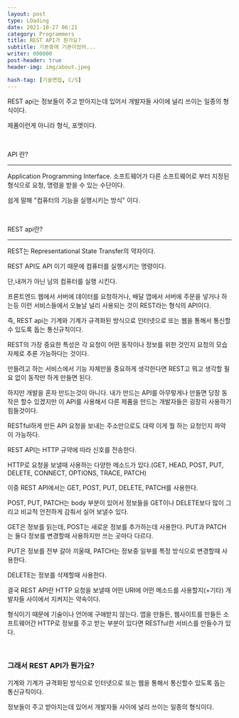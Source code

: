 ```yaml
---
layout: post
type: LOading
date: 2021-10-27 06:21
category: Programmers
title: REST API가 뭔가요?
subtitle: 기본중에 기본이었어...
writer: 000000
post-header: true
header-img: img/about.jpeg

hash-tag: [기술면접, C/S]
---
```


REST api는 정보들이 주고 받아지는데 있어서 개발자들 사이에 널리 쓰이는 일종의 형식이다.

제품이런게 아니라 형식, 포멧이다.

<br>

API 란?

------

Application Programming Interface. 소프트웨어가 다른 소프트웨어로 부터 지정된 형식으로 요청, 명령을 받을 수 있는 수단이다.

쉽게 말해 "컴퓨터의 기능을 실행시키는 방식" 이다.

<br>

REST api란?

------

REST는 Representational State Transfer의 약자이다.

REST API도 API 이기 때문에 컴퓨터를 실행시키는 명령이다.

단,내꺼가 아닌 남의 컴퓨터를 실행 시킨다.

프론트엔드 웹에서 서버에 데이터를 요청하거나, 배달 앱에서 서버에 주문을 넣거나 하는등 이런 서비스들에서 오늘날 널리 사용되는 것이 REST라는 형식의 API이다.

즉, REST api는 기계와 기계가 규격화된 방식으로 인터넷으로 또는 웹을 통해서 통신할수 있도록 돕는 통신규칙이다.

REST의 가장 중요한 특성은 각 요청이 어떤 동작이나 정보를 위한 것인지 요청의 모습 자체로 추론 가능하다는 것이다.

만들려고 하는 서비스에서 기능 자체만을 중요하게 생각한다면 REST고 뭐고 생각할 필요 없이 동작만 하게 만들면 된다.

하지만 개발을 혼자 만드는것이 아니다. 내가 만드는 API를 아무렇게나 만들면 당장 동작은 할수 있겠지만 이 API를 사용해서 다른 제품을 만드는 개발자들은 굉장히 사용하기 힘들것이다.

RESTful하게 만든 API 요청을 보내는 주소만으로도 대략 이게 뭘 하는 요청인지 파악이 가능하다.

REST API는 HTTP 규약에 따라 신호를 전송한다.

HTTP로 요청을 보낼때 사용하는 다양한 메소드가 있다.(GET, HEAD, POST, PUT, DELETE, CONNECT, OPTIONS, TRACE, PATCH)

이중 REST API에서는 GET, POST, PUT, DELETE, PATCH를 사용한다.

POST, PUT,  PATCH는 body 부분이 있어서 정보들을 GET이나 DELETE보다 많이 그리고 비교적 안전하게 감춰서 실어 보낼수 있다.

GET은 정보를 읽는데, POST는 새로운 정보를 추가하는데 사용한다. PUT과 PATCH는 둘다 정보를 변경할때 사용하지만 쓰는 곳마다 다르다.

PUT은 정보를 전부 갈아 끼울때, PATCH는 정보중 일부를 특정 방식으로 변경할때 사용한다.

DELETE는 정보를 삭제할때 사용한다.

결국 REST API란 HTTP 요청을 보낼때 어떤 URI에 어떤 메소드를 사용할지(+기타) 개발자들 사이에서 지켜지는 약속이다.

형식이기 때문에 기술이나 언어에 구애받지 않는다. 앱을 만들든, 웹사이트를 만들든 소프트웨어간 HTTP로 정보를 주고 받는 부분이 있다면 RESTful한 서비스를 만들수가 있다.

<br>

### 그래서 REST API가 뭔가요?

기계와 기계가 규격화된 방식으로 인터넷으로 또는 웹을 통해서 통신할수 있도록 돕는 통신규칙이다.

정보들이 주고 받아지는데 있어서 개발자들 사이에 널리 쓰이는 일종의 형식이다.